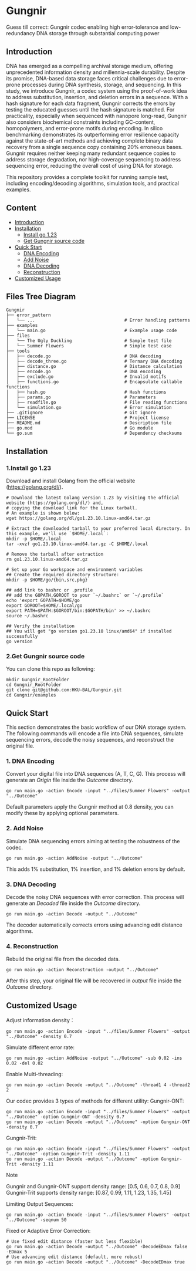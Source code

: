 # Gungnir
Guess till correct: Gungnir codec enabling high error-tolerance and low-redundancy DNA storage through substantial computing power

## Introduction
DNA has emerged as a compelling archival storage medium, offering unprecedented information density and millennia-scale durability. Despite its promise, DNA-based data storage faces critical challenges due to error-prone processes during DNA synthesis, storage, and sequencing. In this study, we introduce Gungnir, a codec system using the proof-of-work idea to address substitution, insertion, and deletion errors in a sequence. With a hash signature for each data fragment, Gungnir corrects the errors by testing the educated guesses until the hash signature is matched. For practicality, especially when sequenced with nanopore long-read, Gungnir also considers biochemical constraints including GC-content, homopolymers, and error-prone motifs during encoding. In silico benchmarking demonstrates its outperforming error resilience capacity against the state-of-art methods and achieving complete binary data recovery from a single sequence copy containing 20% erroneous bases. Gungnir requires neither keeping many redundant sequence copies to address storage degradation, nor high-coverage sequencing to address sequencing error, reducing the overall cost of using DNA for storage. 

This repository provides a complete toolkit for running sample test, including encoding/decoding algorithms, simulation tools, and practical examples. 

## Content
- [Introduction](#introduction)
- [Installation](#installation)
  - [Install go 1.23](#1install-go-123)
  - [Get Gungnir source code](#2get-gungnir-source-code)
- [Quick Start](#quick-start)
  - [DNA Encoding](#1-dna-encoding)
  - [Add Noise](#2-add-noise)
  - [DNA Decoding](3-dna-decoding)
  - [Reconstruction](#4-reconstruction)
- [Customized Usage](#customized-usage)

## Files Tree Diagram
```
Gungnir
├── error_pattern
│   └── ...                                  # Error handling patterns
├── examples
│   └── main.go                              # Example usage code
├── files
│   └── The Ugly Duckling                    # Sample test file
│   └── Summer Flowers                       # Simple test case
├── tools
│   ├── decode.go                            # DNA decoding
│   ├── decode_three.go                      # Ternary DNA decoding
│   ├── distance.go                          # Distance calculation
│   ├── encode.go                            # DNA encoding
│   ├── exclude.go                           # Invalid motifs
│   ├── functions.go                         # Encapsulate callable functions
│   ├── hash.go                              # Hash functions
│   ├── params.go                            # Parameters
│   ├── readfile.go                          # File reading functions
│   └── simulation.go                        # Error simulation
├── .gitignore                               # Git ignore
├── LICENSE                                  # Project license
├── README.md                                # Description file
├── go.mod                                   # Go module
└── go.sum                                   # Dependency checksums
```
## Installation
### 1.Install go 1.23
Download and install Golang from the official website (https://golang.org/dl/).
```
# Download the latest Golang version 1.23 by visiting the official website (https://golang.org/dl/) and, 
# copying the download link for the Linux tarball.
# An example is shown below:
wget https://golang.org/dl/go1.23.10.linux-amd64.tar.gz

# Extract the downloaded tarball to your preferred local directory. In this example, we'll use `$HOME/.local`:
mkdir -p $HOME/.local
tar -xvzf go1.23.10.linux-amd64.tar.gz -C $HOME/.local

# Remove the tarball after extraction
rm go1.23.10.linux-amd64.tar.gz

# Set up your Go workspace and environment variables
## Create the required directory structure:
mkdir -p $HOME/go/{bin,src,pkg}

## add link to bashrc or .profile
## add the GOPATH,GOROOT to your `~/.bashrc` or `~/.profile`
echo 'export GOPATH=$HOME/go
export GOROOT=$HOME/.local/go
export PATH=$PATH:$GOROOT/bin:$GOPATH/bin' >> ~/.bashrc
source ~/.bashrc

## Verify the installation
## You will get "go version go1.23.10 linux/amd64" if installed successfully
go version
```
### 2.Get Gungnir source code
You can clone this repo as following:
```
mkdir Gungnir_RootFolder
cd Gungnir_RootFolder
git clone git@github.com:HKU-BAL/Gungnir.git
cd Gungnir/examples

```
## Quick Start
This section demonstrates the basic workflow of our DNA storage system. The following commands will encode a file into DNA sequences, simulate sequencing errors, decode the noisy sequences, and reconstruct the original file.
### 1. DNA Encoding
Convert your digital file into DNA sequences (A, T, C, G). This process will generate an *Origin* file inside the *Outcome* directory.
```
go run main.go -action Encode -input "../files/Summer Flowers" -output "../Outcome"
```
Default parameters apply the Gungnir method at 0.8 density, you can modify these by applying optional parameters.
### 2. Add Noise
Simulate DNA sequencing errors aiming at testing the robustness of the codec.
```
go run main.go -action AddNoise -output "../Outcome"
```
This adds 1% substitution, 1% insertion, and 1% deletion errors by default.

### 3. DNA Decoding
Decode the noisy DNA sequences with error correction. This process will generate an *Decoded* file inside the *Outcome* directory.
```
go run main.go -action Decode -output "../Outcome"
```
The decoder automatically corrects errors using advancing edit distance algorithms.
### 4. Reconstruction
Rebuild the original file from the decoded data.
```
go run main.go -action Reconstruction -output "../Outcome"
```
After this step, your original file will be recovered in *output* file inside the *Outcome* directory.

## Customized Usage
Adjust information density：
```
go run main.go -action Encode -input "../files/Summer Flowers" -output "../Outcome" -density 0.7
```
Simulate different error rate:
```
go run main.go -action AddNoise -output "../Outcome" -sub 0.02 -ins 0.02 -del 0.02
```
Enable Multi-threading:
```
go run main.go -action Decode -output "../Outcome" -thread1 4 -thread2 2
```
Our codec provides 3 types of methods for different utility:
Gungnir-ONT:
```
go run main.go -action Encode -input "../files/Summer Flowers" -output "../Outcome" -option Gungnir-ONT -density 0.7
go run main.go -action Decode -output "../Outcome" -option Gungnir-ONT -density 0.7
```
Gungnir-Trit:
```
go run main.go -action Encode -input "../files/Summer Flowers" -output "../Outcome" -option Gungnir-Trit -density 1.11
go run main.go -action Decode -output "../Outcome" -option Gungnir-Trit -density 1.11
```
>[!Note]
>Gungnir and Gungnir-ONT support density range: [0.5, 0.6, 0.7, 0.8, 0.9]  
>Gungnir-Trit supports density range: [0.87, 0.99, 1.11, 1.23, 1.35, 1.45]

Limiting Output Sequences:
```
go run main.go -action Encode -input "../files/Summer Flowers" -output "../Outcome" -seqnum 50
```
Fixed or Adaptive Error Correction:
```
# Use fixed edit distance (faster but less flexible)
go run main.go -action Decode -output "../Outcome" -DecodeEDmax false -EDmax 5
# Use advancing edit distance (default, more robust)
go run main.go -action Decode -output "../Outcome" -DecodeEDmax true
```



